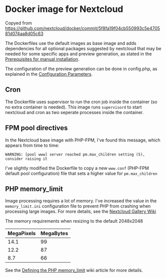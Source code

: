 # Docker image for Nextcloud

Copyed from https://github.com/nextcloud/docker/commit/5f8fa19f04cb550993c5e470581d074aa8d05c63

The Dockerfiles use the default images as base image and adds dependencies for all optional packages suggested by nextcloud that may be needed for some specific apps and preview generation, as stated in the  [Prerequisites for manual installation](https://docs.nextcloud.com/server/15/admin_manual/installation/source_installation.html).

The configuration of the preview generation can be done in config.php, as explained in the  [Configuration Parameters](https://docs.nextcloud.com/server/15/admin_manual/configuration_server/config_sample_php_parameters.html#previews).

## Cron

The Dockerfile uses supervisor to run the cron job inside the container (so no extra container is needed). This image runs `supervisord` to start nextcloud and cron as two seperate processes inside the container.

## FPM pool directives

In the Nextcloud base image with PHP-FPM, I've found this message, which appears from time to time:

```
WARNING: [pool www] server reached pm.max_children setting (5), consider raising it

```

I've slightly modified the Dockerfile to copy a new `www.conf` (PHP-FPM default pool configuration) file that sets a higher value for `pm.max_children`

## PHP memory_limit

Image processing requires a lot of memory. I've increased the value in the `memory_limit.ini` configuration file to prevent PHP from crashing when processing large images. For more details, see the [Nextcloud Gallery Wiki](https://github.com/nextcloud/gallery/wiki/Requirements)

The memory requirements when resizing to the default 2048x2048

MegaPixels | MegaBytes
---------- | ---------
14.1 | 99
12.2 | 87
8.7 | 66

See the [Defining the PHP memory_limit](https://github.com/nextcloud/gallery/wiki/Defining-the-PHP-memory_limit) wiki article for more details.
